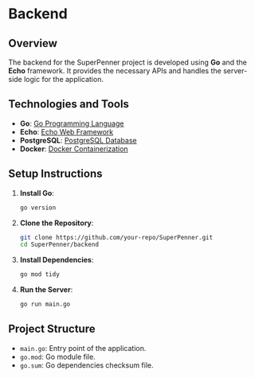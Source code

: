 # Backend

## Overview

The backend for the SuperPenner project is developed using **Go** and the **Echo** framework. It provides the necessary APIs and handles the server-side logic for the application.

## Technologies and Tools

- **Go**: [Go Programming Language](https://golang.org)
- **Echo**: [Echo Web Framework](https://echo.labstack.com)
- **PostgreSQL**: [PostgreSQL Database](https://www.postgresql.org)
- **Docker**: [Docker Containerization](https://www.docker.com)

## Setup Instructions

1. **Install Go**:
    ```bash
    go version
    ```

2. **Clone the Repository**:
    ```bash
    git clone https://github.com/your-repo/SuperPenner.git
    cd SuperPenner/backend
    ```

3. **Install Dependencies**:
    ```bash
    go mod tidy
    ```

4. **Run the Server**:
    ```bash
    go run main.go
    ```

## Project Structure

- `main.go`: Entry point of the application.
- `go.mod`: Go module file.
- `go.sum`: Go dependencies checksum file.


